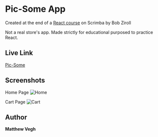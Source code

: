 # Pic-Some App

Created at the end of a [React course](https://scrimba.com/g/greact/) on Scrimba by Bob Ziroll

Not a real store's app. Made strictly for educational purposed to practice React.

## Live Link
[Pic-Some](https://pic-some-app.mdv240.now.sh/)

## Screenshots
Home Page
![Home](https://user-images.githubusercontent.com/49329279/81028575-a927c700-8e47-11ea-90b0-7fecdddeece2.png)

Cart Page
![Cart](https://user-images.githubusercontent.com/49329279/81028577-a9c05d80-8e47-11ea-9e8a-6c93c03c2ead.png)

## Author

**Matthew Vegh** 

